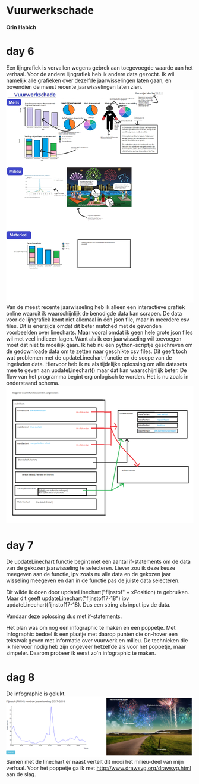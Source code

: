 # Vuurwerkschade
#### Orin Habich

# day 6
Een lijngrafiek is vervallen wegens gebrek aan toegevoegde waarde aan het verhaal.
Voor de andere lijngrafiek heb ik andere data gezocht. Ik wil namelijk alle grafieken over dezelfde jaarwisselingen laten gaan, en bovendien de meest recente jaarwisselingen laten zien.
![](doc/schetsWebsite3.png)
Van de meest recente jaarwisseling heb ik alleen een interactieve grafiek online waaruit ik waarschijnlijk de benodigde data kan scrapen.
De data voor de lijngrafiek komt niet allemaal in één json file, maar in meerdere csv files.
Dit is enerzijds omdat dit beter matched met de gevonden voorbeelden over linecharts.
Maar vooral omdat ik geen hele grote json files wil met veel indiceer-lagen. Want als ik
een jaarwisseling wil toevoegen moet dat niet te moeilijk gaan.
Ik heb nu een python-scriptje geschreven om de gedownloade data om te zetten naar geschikte csv files.
Dit geeft toch wat problemen met de updateLinechart-functie en de scope van de ingeladen data.
Hiervoor heb ik nu als tijdelijke oplossing om alle datasets mee te geven aan updateLinechart() maar dat kan waarschijnlijk beter.
De flow van het programma begint erg onlogisch te worden.
Het is nu zoals in onderstaand schema.
![](doc/functies2.png)

# day 7
De updateLinechart functie begint met een aantal if-statements om de data van de gekozen jaarwisseling te selecteren. Liever zou ik deze keuze meegeven aan de functie, ipv zoals nu alle data en de gekozen jaar wisseling meegeven en dan in de functie pas de juiste data selecteren.

Dit wilde ik doen door updateLinechart("fijnstof" + xPosition) te gebruiken.
Maar dit geeft updateLinechart("fijnstof17-18") ipv updateLinechart(fijnstof17-18). Dus een string als input ipv de data.

Vandaar deze oplossing dus met if-statements.

Het plan was om nog een infographic te maken en een poppetje. Met infographic bedoel ik een plaatje met daarop punten die on-hover een tekstvak geven met informatie over vuurwerk en milieu.
De technieken die ik hiervoor nodig heb zijn ongeveer hetzelfde als voor het poppetje, maar simpeler. Daarom probeer ik eerst zo'n infographic te maken.

# dag 8
De infographic is gelukt.
![](doc/websiteDag7.png)
Samen met de linechart er naast vertelt dit mooi het milieu-deel van mijn verhaal.
Voor het poppetje ga ik met http://www.drawsvg.org/drawsvg.html aan de slag.
